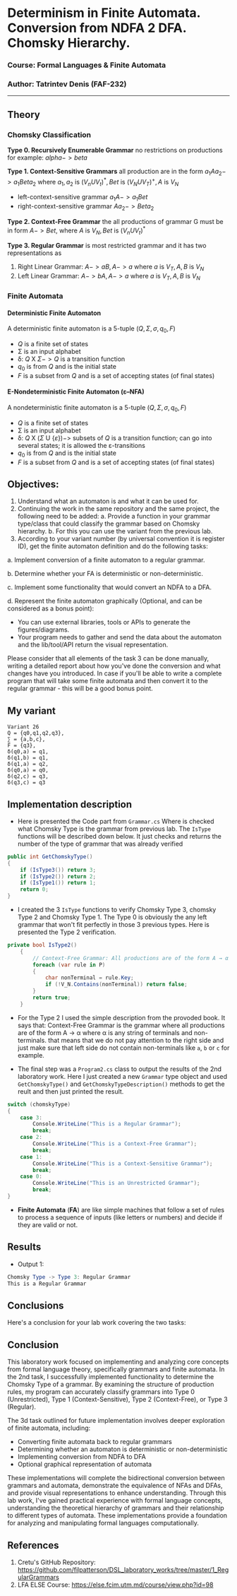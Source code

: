 # Determinism in Finite Automata. Conversion from NDFA 2 DFA. Chomsky Hierarchy.

### Course: Formal Languages & Finite Automata
### Author: Tatrintev Denis (FAF-232)

----

## Theory
### Chomsky Classification
**Type 0. Recursively Enumerable Grammar** no restrictions on productions  for example: $alpha->beta$

**Type 1. Context-Sensitive Grammars** all production are in the form $a_1Aa_2->a_1Beta_2$ where $a_1,a_2$ is $(V_nUV_t)^*, Bet$ is $(V_NUV_T)^+, A$ is $V_N$ 
- left-context-sensitive grammar $a_1A->a_1Bet$
- right-context-sensitive grammar $Aa_2->Beta_2$

**Type 2. Context-Free Grammar** the all productions of grammar G must be in form $A->Bet,$ where $A$ is $V_N,Bet$ is $(V_nUV_t)^*$

**Type 3. Regular Grammar** is most restricted grammar and it has two representations as
1. Right Linear Grammar: $A->aB, A->a$ where $a$ is $V_T, A,B$ is $V_N$
2. Left Linear Grammar: $A->bA, A->a$ where $a$ is $V_T, A,B$ is $V_N$

### Finite Automata
#### **Deterministic Finite Automaton**
A deterministic finite automaton is a 5-tuple ($Q, Σ, σ, q_0, F$)
- $Q$ is a finite set of states
- Σ is an input alphabet
- δ: $Q$ X $Σ -> Q$ is a transition function
- $q_0$ is from $Q$ and is the initial state
- $F$ is a subset from $Q$ and is a set of accepting states (of final states)
#### **E-Nondeterministic Finite Automaton (ε–NFA)**
A nondeterministic finite automaton is a 5-tuple ($Q, Σ, σ, q_0, F$)
- $Q$ is a finite set of states
- Σ is an input alphabet
- δ: $Q$ X ($Σ$ U {$ε$})$->$ subsets of $Q$ is a transition function; 
	can go into several states;
	it is allowed the ε-transitions
- $q_0$ is from $Q$ and is the initial state
- $F$ is a subset from $Q$ and is a set of accepting states (of final states)

## Objectives:
1. Understand what an automaton is and what it can be used for.
2. Continuing the work in the same repository and the same project, the following need to be added: 
a. Provide a function in your grammar type/class that could classify the grammar based on Chomsky hierarchy.
b. For this you can use the variant from the previous lab.
3. According to your variant number (by universal convention it is register ID), get the finite automaton definition and do the following tasks:

a. Implement conversion of a finite automaton to a regular grammar.

b. Determine whether your FA is deterministic or non-deterministic.

c. Implement some functionality that would convert an NDFA to a DFA.

d. Represent the finite automaton graphically (Optional, and can be considered as a bonus point):
- You can use external libraries, tools or APIs to generate the figures/diagrams.
- Your program needs to gather and send the data about the automaton and the lib/tool/API return the visual representation.

Please consider that all elements of the task 3 can be done manually, writing a detailed report about how you've done the conversion and what changes have you introduced. In case if you'll be able to write a complete program that will take some finite automata and then convert it to the regular grammar - this will be a good bonus point.

## My variant
``` 
Variant 26
Q = {q0,q1,q2,q3},
∑ = {a,b,c},
F = {q3},
δ(q0,a) = q1,
δ(q1,b) = q1,
δ(q1,a) = q2,
δ(q0,a) = q0,
δ(q2,c) = q3,
δ(q3,c) = q3 
```

## Implementation description
* Here is presented the Code part from `Grammar.cs` Where is checked what Chomsky Type is the grammar from previous lab. The `IsType` functions will be described down below. It just checks and returns the number of the type of grammar that was already verified

```cs
public int GetChomskyType()
{
    if (IsType3()) return 3;
    if (IsType2()) return 2;
    if (IsType1()) return 1;
    return 0;
}
```

* I created the 3 `IsType` functions to verify Chomsky Type 3, chomsky Type 2 and Chomsky Type 1. The Type 0 is obviously the any left grammar that won't fit perfectly in those 3 previous types. Here is presented the Type 2 verification. 

```cs
private bool IsType2()
    {
        // Context-Free Grammar: All productions are of the form A → α where α is any string of terminals and non-terminals
        foreach (var rule in P)
        {
            char nonTerminal = rule.Key;
            if (!V_N.Contains(nonTerminal)) return false;
        }
        return true;
    }
```

* For the Type 2 I used the simple description from the provoded book. It says that: Context-Free Grammar is the grammar where all productions are of the form A → α where α is any string of terminals and non-terminals. that means that we do not pay attention to the right side and just make sure that left side do not contain non-terminals like `a`, `b` or `c` for example.

* The final step was a `Program2.cs` class to output the results of the 2nd laboratory work. Here I just created a new `Grammar` type object and used `GetChomskyType()` and `GetChomskyTypeDescription()` methods to get the reult and then just printed the result.

```cs
switch (chomskyType)
{
    case 3:
        Console.WriteLine("This is a Regular Grammar");
        break;
    case 2:
        Console.WriteLine("This is a Context-Free Grammar");
        break;
    case 1:
        Console.WriteLine("This is a Context-Sensitive Grammar");
        break;
    case 0:
        Console.WriteLine("This is an Unrestricted Grammar");
        break;
}

```
* **Finite Automata** (**FA**) are like simple machines that follow a set of rules to process a sequence of inputs (like letters or numbers) and decide if they are valid or not. 


## Results
- Output 1:
```powershell
Chomsky Type -> Type 3: Regular Grammar
This is a Regular Grammar
```

## Conclusions 
Here's a conclusion for your lab work covering the two tasks:

## Conclusion
This laboratory work focused on implementing and analyzing core concepts from formal language theory, specifically grammars and finite automata.
In the 2nd task, I successfully implemented functionality to determine the Chomsky Type of a grammar. By examining the structure of production rules, my program can accurately classify grammars into Type 0 (Unrestricted), Type 1 (Context-Sensitive), Type 2 (Context-Free), or Type 3 (Regular).

The 3d task outlined for future implementation involves deeper exploration of finite automata, including:
- Converting finite automata back to regular grammars
- Determining whether an automaton is deterministic or non-deterministic
- Implementing conversion from NDFA to DFA
- Optional graphical representation of automata

These implementations will complete the bidirectional conversion between grammars and automata, demonstrate the equivalence of NFAs and DFAs, and provide visual representations to enhance understanding. Through this lab work, I've gained practical experience with formal language concepts, understanding the theoretical hierarchy of grammars and their relationship to different types of automata. These implementations provide a foundation for analyzing and manipulating formal languages computationally.
## References
1. Cretu's GitHub Repository: https://github.com/filpatterson/DSL_laboratory_works/tree/master/1_RegularGrammars
2. LFA ELSE Course: https://else.fcim.utm.md/course/view.php?id=98
